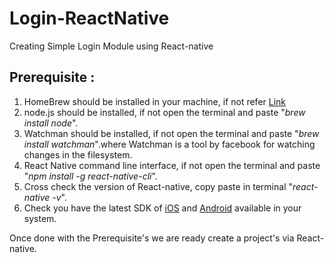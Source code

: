 # Login-ReactNative

Creating Simple Login Module using React-native 

## Prerequisite : 
1. HomeBrew should be installed in your machine, if not refer [Link]( https://brew.sh/.)
2. node.js should be installed, if not open the terminal and paste  "_brew install node_".
3. Watchman should be installed, if not open the terminal and paste "_brew install watchman_".where Watchman is a tool by facebook for watching changes in the filesystem.
4. React Native command line interface, if not open the terminal and paste "_npm install -g react-native-cli_".
5. Cross check the version of React-native, copy paste in terminal "_react-native -v_".
6. Check you have the latest SDK of [iOS](https://itunes.apple.com/us/app/xcode/id497799835?mt=12) and [Android](https://developer.android.com/studio/index.html) available in your system.

Once done with the Prerequisite's we are ready create a project's via React-native. 


